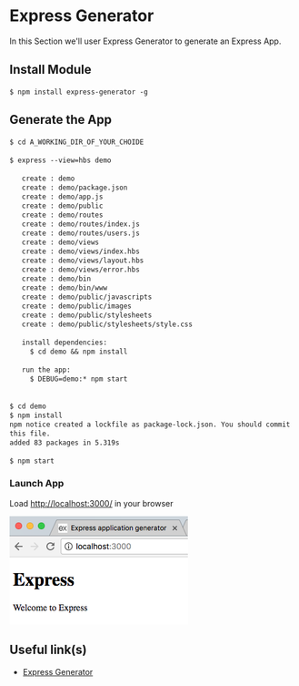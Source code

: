 # Express Generator
In this Section we'll user Express Generator to generate an Express App.


## Install Module
```
$ npm install express-generator -g
```

## Generate the App
```
$ cd A_WORKING_DIR_OF_YOUR_CHOIDE

$ express --view=hbs demo

   create : demo
   create : demo/package.json
   create : demo/app.js
   create : demo/public
   create : demo/routes
   create : demo/routes/index.js
   create : demo/routes/users.js
   create : demo/views
   create : demo/views/index.hbs
   create : demo/views/layout.hbs
   create : demo/views/error.hbs
   create : demo/bin
   create : demo/bin/www
   create : demo/public/javascripts
   create : demo/public/images
   create : demo/public/stylesheets
   create : demo/public/stylesheets/style.css

   install dependencies:
     $ cd demo && npm install

   run the app:
     $ DEBUG=demo:* npm start


$ cd demo
$ npm install
npm notice created a lockfile as package-lock.json. You should commit this file.
added 83 packages in 5.319s

$ npm start
```

### Launch App
Load [http://localhost:3000/](http://localhost:3000/) in your browser


![Express](img/express.png?raw=true "Express")


## Useful link(s)
* [Express Generator](https://expressjs.com/en/starter/generator.html)
